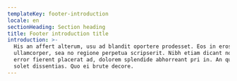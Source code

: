 ```yaml
---
templateKey: footer-introduction
locale: en
sectionHeading: Section heading
title: Footer introduction title
introduction: >-
  His an affert alterum, usu ad blandit oportere prodesset. Eos in eros quaestio
  ullamcorper, sea no regione perpetua scripserit. Nibh etiam dicant no ius. Eum
  error fierent placerat ad, dolorem splendide abhorreant pri in. An quo malis
  solet dissentias. Quo ei brute decore.
---
```

